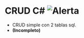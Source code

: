 # CRUD C# ![Alerta](https://icon-icons.com/icons2/623/PNG/48/sign-emergency-code-sos_131_icon-icons.com_57207.png)
* CRUD simple con 2 tablas sql.
* **(Incompleto)**

